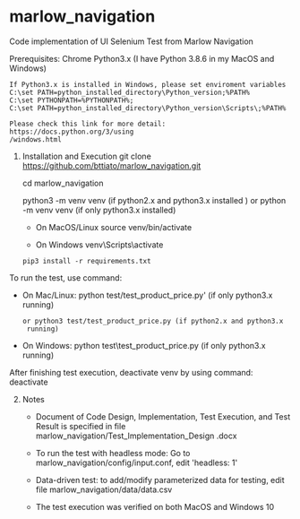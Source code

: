 # marlow_navigation

Code implementation of UI Selenium Test from Marlow Navigation

Prerequisites:
    Chrome
    Python3.x (I have Python 3.8.6 in my MacOS and Windows)
 
    If Python3.x is installed in Windows, please set enviroment variables 
    C:\set PATH=python_installed_directory\Python_version;%PATH%
    C:\set PYTHONPATH=%PYTHONPATH%;
    C:\set PATH=python_installed_directory\Python_version\Scripts\;%PATH%

    Please check this link for more detail: https://docs.python.org/3/using
    /windows.html    
    
1. Installation and Execution
      git clone https://github.com/bttiato/marlow_navigation.git

      cd marlow_navigation
      
      python3 -m venv venv (if python2.x and python3.x installed ) 
      or python -m venv venv (if only python3.x installed)
      
      - On MacOS/Linux
            source venv/bin/activate 
                   
      - On Windows
            venv\Scripts\activate 

       pip3 install -r requirements.txt

  To run the test, use command:
  - On Mac/Linux:
        python test/test_product_price.py' (if only python3.x running)
        
        or python3 test/test_product_price.py (if python2.x and python3.x
         running)
         
  - On Windows:
        python test\test_product_price.py (if only python3.x running)

After finishing test execution, deactivate venv by using command: deactivate


2. Notes
    - Document of Code Design, Implementation, Test Execution, and  Test
     Result is specified in file marlow_navigation/Test_Implementation_Design
     .docx

    - To run the test with headless mode: Go to marlow_navigation/config/input.conf, edit 'headless: 1'

    - Data-driven test: to add/modify parameterized data for testing, edit file marlow_navigation/data/data.csv

    - The test execution was verified on both MacOS and Windows 10

